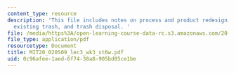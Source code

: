```yaml
---
content_type: resource
description: 'This file includes notes on process and product redesign, mitigating
  existing trash, and trash disposal. '
file: /media/https%3A/open-learning-course-data-rc.s3.amazonaws.com/20-020-introduction-to-biological-engineering-design-spring-2009/0c96afee1aed6f7438a8905bd05ce1be_MIT20_020S09_lec3_wk3_st6w.pdf
file_type: application/pdf
resourcetype: Document
title: MIT20_020S09_lec3_wk3_st6w.pdf
uid: 0c96afee-1aed-6f74-38a8-905bd05ce1be
---
```

